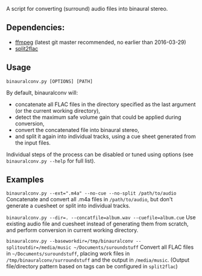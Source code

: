 A script for converting (surround) audio files into binaural stereo.

## Dependencies:
* [ffmpeg](https://www.ffmpeg.org/) (latest git master recommended, no earlier than 2016-03-29)
* [split2flac](https://github.com/ftrvxmtrx/split2flac)

## Usage

`binauralconv.py [OPTIONS] [PATH]`

By default, binauralconv will:
* concatenate all FLAC files in the directory specified as the last argument (or the current working directory),
* detect the maximum safe volume gain that could be applied during conversion,
* convert the concatenated file into binaural stereo,
* and split it again into individual tracks, using a cue sheet generated from the input files.

Individual steps of the process can be disabled or tuned using options (see `binauralconv.py --help` for full list).

## Examples

`binauralconv.py --ext=".m4a" --no-cue --no-split /path/to/audio`
Concatenate and convert all .m4a files in `/path/to/audio`, but don't generate a cuesheet or split into individual tracks.

`binauralconv.py --dir=. --concatfile=album.wav --cuefile=album.cue`
Use existing audio file and cuesheet instead of generating them from scratch, and perform conversion in current working directory.

`binauralconv.py --baseworkdir=/tmp/binauralconv --splitoutdir=/media/music ~/Documents/suroundstuff`
Convert all FLAC files in `~/Documents/suroundstuff`, placing work files in `/tmp/binauralconv/surroundstuff` and the output in `/media/music`. (Output file/directory pattern based on tags can be configured in `split2flac`)
